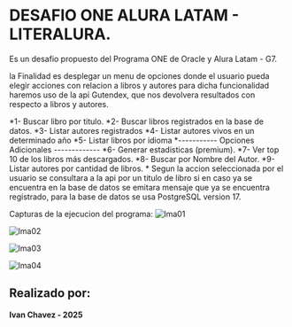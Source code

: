 # DESAFIO ONE ALURA LATAM - LITERALURA.

Es un desafio propuesto del Programa ONE de Oracle y Alura Latam - G7.

la Finalidad es desplegar un menu de opciones donde el usuario pueda elegir acciones con relacion a libros y autores para dicha funcionalidad haremos uso de la api Gutendex, 
que nos devolvera resultados con respecto a libros y autores.

 *1- Buscar libro por titulo.
 *2- Buscar libros registrados en la base de datos.
 *3- Listar autores registrados
 *4- Listar autores vivos en un determinado año
 *5- Listar libros por idioma
 *----------- Opciones Adicionales -------------
 *6- Generar estadisticas (premium).
 *7- Ver top 10 de los libros más descargados.
 *8- Buscar por Nombre del Autor.
 *9- Listar autores por cantidad de libros.
 * 
Segun la accion seleccionada por el usuario se consultara a la api por un titulo de libro si en caso ya se encuentra en la base de datos se emitara mensaje que ya se encuentra registrado,
para la base de datos se usa PostgreSQL version 17.

Capturas de la ejecucion del programa:
![Ima01](https://github.com/user-attachments/assets/00d484cb-564e-429c-b1a7-f2bc6a0467cd)

![Ima02](https://github.com/user-attachments/assets/67977e7f-5a79-4f9e-8313-a3855c8b05ea)

![Ima03](https://github.com/user-attachments/assets/91ff35b1-daa4-4218-8093-2a60773d1f11)

![Ima04](https://github.com/user-attachments/assets/6b5669e3-3b20-4f1f-9004-f17c020e1c83)

## Realizado por:

**Ivan Chavez - 2025**
